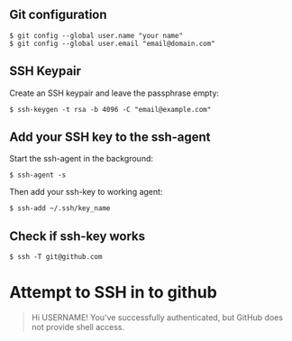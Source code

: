 
## Git configuration
    $ git config --global user.name "your name"
    $ git config --global user.email "email@domain.com"

## SSH Keypair

Create an SSH keypair and leave the passphrase empty:

    $ ssh-keygen -t rsa -b 4096 -C "email@example.com"

## Add your SSH key to the ssh-agent
Start the ssh-agent in the background:

    $ ssh-agent -s

Then add your ssh-key to working agent:

    $ ssh-add ~/.ssh/key_name

## Check if ssh-key works

    $ ssh -T git@github.com
# Attempt to SSH in to github
> Hi USERNAME! You've successfully authenticated, but GitHub does not provide
> shell access.
